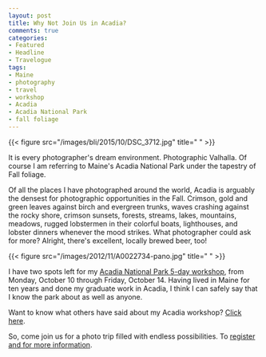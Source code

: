 ```yaml
---
layout: post
title: Why Not Join Us in Acadia?
comments: true
categories:
- Featured
- Headline
- Travelogue
tags:
- Maine
- photography
- travel
- workshop
- Acadia
- Acadia National Park
- fall foliage
---
```


{{< figure src="/images/bli/2015/10/DSC_3712.jpg" title="  " >}}

It is every photographer's dream environment. Photographic Valhalla. Of course I am referring to Maine's Acadia National Park under the tapestry of Fall foliage. 

<!--more-->

Of all the places I have photographed around the world, Acadia is arguably the densest for photographic opportunities in the Fall. Crimson, gold and green leaves against birch and evergreen trunks, waves crashing against the rocky shore, crimson sunsets, forests, streams, lakes, mountains, meadows, rugged lobstermen in their colorful boats, lighthouses, and lobster dinners whenever the mood strikes. What photographer could ask for more? Alright, there's excellent, locally brewed beer, too!

{{< figure src="/images/2012/11/A0022734-pano.jpg" title="  " >}}

I have two spots left for my [Acadia National Park 5-day workshop](http://www.lesterpickerphoto.com/workshops/upcoming-workshops.html#acadia), from Monday, October 10 through Friday, October 14. Having lived in Maine for ten years and done my graduate work in Acadia, I think I can safely say that I know the park about as well as anyone. 

Want to know what others have said about my Acadia workshop? [Click here](http://www.lesterpickerphoto.com/workshops/acadia.html).

So, come join us for a photo trip filled with endless possibilities. To [register and for more information](http://www.lesterpickerphoto.com/workshops/upcoming-workshops.html#acadia).

